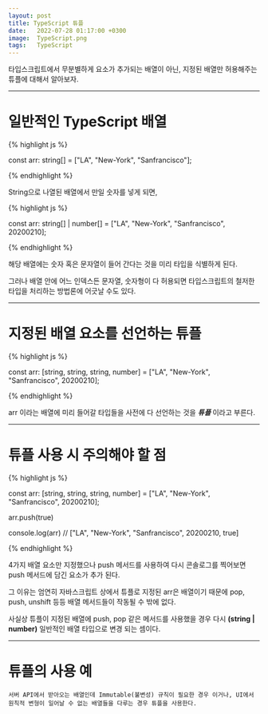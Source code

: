 ```yaml
---
layout: post
title: TypeScript 튜플
date:   2022-07-28 01:17:00 +0300
image:  TypeScript.png
tags:   TypeScript
---
```


타입스크립트에서 무분별하게 요소가 추가되는 배열이 아닌, 지정된 배열만 허용해주는 튜플에 대해서 알아보자.


---

# 일반적인 TypeScript 배열

{% highlight js %}

const arr: string[] = ["LA", "New-York", "Sanfrancisco"];

{% endhighlight %}


String으로 나열된 배열에서 만일 숫자를 넣게 되면,

{% highlight js %}

const arr: string[] | number[] = ["LA", "New-York", "Sanfrancisco", 20200210];

{% endhighlight %}


해당 배열에는 숫자 혹은 문자열이 들어 간다는 것을 미리 타입을 식별하게 된다.

그러나 배열 안에 어느 인덱스든 문자열, 숫자형이 다 허용되면 타입스크립트의 철저한 타입을 처리하는 방법론에 어긋날 수도 있다.

---

# 지정된 배열 요소를 선언하는 튜플

{% highlight js %}

const arr:  [string, string, string, number] = ["LA", "New-York", "Sanfrancisco", 20200210];

{% endhighlight %}


arr 이라는 배열에 미리 들어갈 타입들을 사전에 다 선언하는 것을 ___튜플___ 이라고 부른다.

---

# 튜플 사용 시 주의해야 할 점

{% highlight js %}

const arr:  [string, string, string, number] = ["LA", "New-York", "Sanfrancisco", 20200210];

arr.push(true)

console.log(arr)
// ["LA", "New-York", "Sanfrancisco", 20200210, true]

{% endhighlight %}

4가지 배열 요소만 지정했으나 push 메서드를 사용하여 다시 콘솔로그를 찍어보면 push 메서드에 담긴 요소가 추가 된다.

그 이유는 엄연히 자바스크립트 상에서 튜플로 지정된 arr은 배열이기 때문에 pop, push, unshift 등등 배열 메서드들이 작동될 수 밖에 없다.
 
사실상 튜플이 지정된 배열에 push, pop 같은 메서드를 사용했을 경우 다시 __(string | number)__ 일반적인 배열 타입으로 변경 되는 셈이다.

---

# 튜플의 사용 예

``` 서버 API에서 받아오는 배열인데 Immutable(불변성) 규칙이 필요한 경우 이거나, UI에서 원칙적 변형이 일어날 수 없는 배열들을 다루는 경우 튜플을 사용한다. ```
